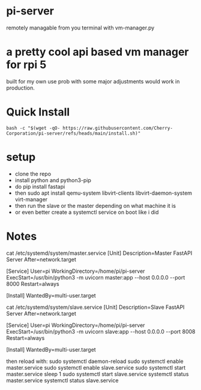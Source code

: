 # pi-server
remotely managable from you terminal with vm-manager.py
# a pretty cool api based vm manager for rpi 5 

built for my own use prob with some major adjustments would work in production.


# Quick Install

`bash -c "$(wget -qO- https://raw.githubusercontent.com/Cherry-Corporation/pi-server/refs/heads/main/install.sh)"`


# setup 
- clone the repo
- install python and python3-pip
- do pip install fastapi
- then sudo apt install qemu-system libvirt-clients libvirt-daemon-system virt-manager
- then run the slave or the master depending on what machine it is
- or even better create a systemctl service on boot like i did

# Notes
cat /etc/systemd/system/master.service
[Unit]
Description=Master FastAPI Server
After=network.target

[Service]
User=pi
WorkingDirectory=/home/pi/pi-server
ExecStart=/usr/bin/python3 -m uvicorn master:app --host 0.0.0.0 --port 8000
Restart=always

[Install]
WantedBy=multi-user.target

cat /etc/systemd/system/slave.service
[Unit]
Description=Slave FastAPI Server
After=network.target

[Service]
User=pi
WorkingDirectory=/home/pi/pi-server
ExecStart=/usr/bin/python3 -m uvicorn slave:app --host 0.0.0.0 --port 8008
Restart=always

[Install]
WantedBy=multi-user.target

then reload with: 
sudo systemctl daemon-reload
sudo systemctl enable master.service
sudo systemctl enable slave.service
sudo systemctl start master.service
sleep 1
sudo systemctl start slave.service
systemctl status master.service
systemctl status slave.service
